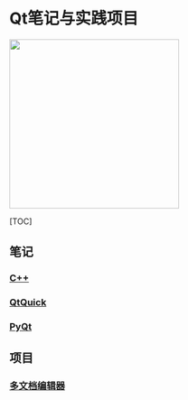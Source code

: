 # Qt笔记与实践项目

<img src = "https://gss1.bdstatic.com/-vo3dSag_xI4khGkpoWK1HF6hhy/baike/c0%3Dbaike180%2C5%2C5%2C180%2C60/sign=18afb81745166d222c7a1dc6274a6292/d439b6003af33a87a4043fc6c05c10385243b584.jpg" width = "300" height = "300" />

[TOC]

## 笔记

### [C++](https://github.com/fengbaoheng/qt/blob/master/Note/Cpp.md)  

### [QtQuick](https://github.com/fengbaoheng/qt/blob/master/Note/QtQuick.md)

### [PyQt](https://github.com/fengbaoheng/qt/blob/master/Note/PyQt.md)

## 项目

### [多文档编辑器](https://github.com/fengbaoheng/qt/tree/master/Items/TextEditor)
